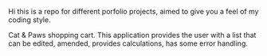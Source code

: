 Hi this is a repo for different porfolio projects, aimed to give you a feel of my coding style. 

Cat & Paws shopping cart. This application provides the user with a list that can be edited, amended, provides calculations, has some error handling.
